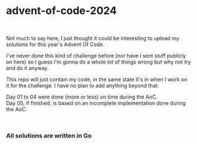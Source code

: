 # advent-of-code-2024

<br>

Not much to say here, I just thought it could be interesting to upload my solutions for this year's Advent Of Code.

I've never done this kind of challenge before (nor have I sent stuff publicly on here) so I guess I'm gonna do a whole lot of things wrong but why not try and do it anyway.

This repo will just contain my code, in the same state it's in when I work on it for the challenge. I have no plan to add anything beyond that.

Day 01 to 04 were done (more or less) on time during the AoC. <br> Day 05, if finished, is based on an incomplete implementation done during the AoC.

<br>

### All solutions are written in Go